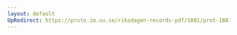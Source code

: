 ```yaml
---
layout: default
UpRedirect: https://pruto.im.uu.se/riksdagen-records-pdf/1881/prot-1881--ak--026/prot-1881--ak--026_046.pdf
---
```

